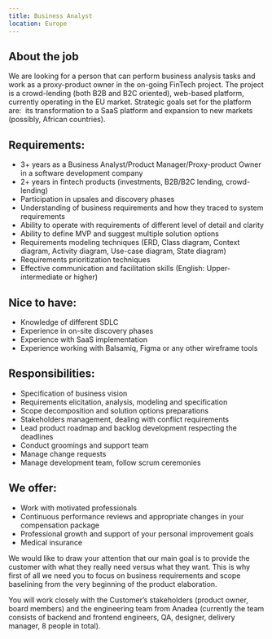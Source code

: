```yaml
---
title: Business Analyst
location: Europe
---
```

## **About the job**

We are looking for a person that can perform business analysis tasks and work as a proxy-product owner in the on-going FinTech project. The project is a crowd-lending (both B2B and B2C oriented), web-based platform, currently operating in the EU market. Strategic goals set for the platform are:  its transformation to a SaaS platform and expansion to new markets (possibly, African countries). 

## **R﻿equirements:**

* 3+ years as a Business Analyst/Product Manager/Proxy-product Owner in a software development company
* 2+ years in fintech products (investments, B2B/B2C lending, crowd-lending)
* Participation in upsales and discovery phases
* Understanding of business requirements and how they traced to system requirements
* Ability to operate with requirements of different level of detail and clarity
* Ability to define MVP and suggest multiple solution options
* Requirements modeling techniques (ERD, Class diagram, Context diagram, Activity diagram, Use-case diagram, State diagram)
* Requirements prioritization techniques
* Effective communication and facilitation skills (English: Upper-intermediate or higher)

## Nice to have:

* Knowledge of different SDLC
* Experience in on-site discovery phases
* Experience with SaaS implementation
* Experience working with Balsamiq, Figma or any other wireframe tools

## Responsibilities:

* Specification of business vision 
* Requirements elicitation, analysis, modeling and specification
* Scope decomposition and solution options preparations
* Stakeholders management, dealing with conflict requirements
* Lead product roadmap and backlog development respecting the deadlines
* Conduct groomings and support team
* Manage change requests 
* Manage development team, follow scrum ceremonies

## We offer:

* Work with motivated professionals
* Continuous performance reviews and appropriate changes in your compensation package
* Professional growth and support of your personal improvement goals
* Medical insurance

We would like to draw your attention that our main goal is to provide the customer with what they really need versus what they want. This is why first of all we need you to focus on business requirements and scope baselining from the very beginning of the product elaboration.

You will work closely with the Customer’s stakeholders (product owner, board members) and the engineering team from Anadea (currently the team consists of backend and frontend engineers, QA, designer, delivery manager, 8 people in total).